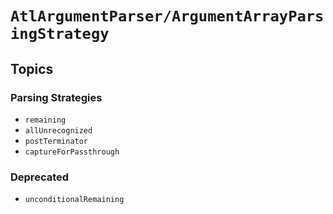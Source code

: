 # ``AtlArgumentParser/ArgumentArrayParsingStrategy``

## Topics

### Parsing Strategies

- ``remaining``
- ``allUnrecognized``
- ``postTerminator``
- ``captureForPassthrough``

### Deprecated

- ``unconditionalRemaining``
